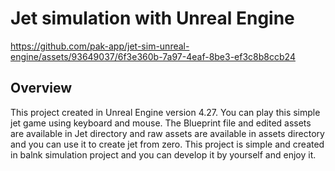 # **Jet simulation with Unreal Engine**


https://github.com/pak-app/jet-sim-unreal-engine/assets/93649037/6f3e360b-7a97-4eaf-8be3-ef3c8b8ccb24

## Overview
This project created in Unreal Engine version 4.27. You can play this simple jet game using keyboard and mouse.
The Blueprint file and edited assets are available in Jet directory and raw assets are available in assets directory and you can use it to create jet from zero.
This project is simple and created in balnk simulation project and you can develop it by yourself and enjoy it.
